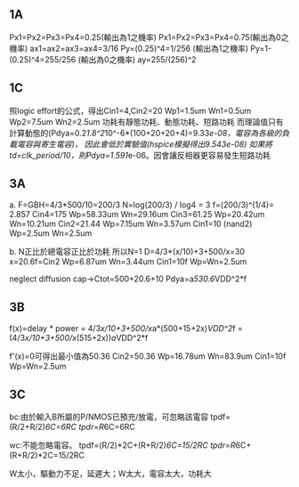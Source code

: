 ## 1A
 
 Px1=Px2=Px3=Px4=0.25(輸出為1之機率)
 Px1=Px2=Px3=Px4=0.75(輸出為0之機率)
 ax1=ax2=ax3=ax4=3/16
 Py=(0.25)^4=1/256 (輸出為1之機率)
 Py=1-(0.25)^4=255/256 (輸出為0之機率)
 ay=255/(256)^2

## 1C
 
 照logic effort的公式，得出Cin1=4,Cin2=20
 Wp1=1.5um
 Wn1=0.5um
 Wp2=7.5um
 Wn2=2.5um
 功耗有靜態功耗、動態功耗、短路功耗
 而理論值只有計算動態的(Pdya=0.2*1.8^2*10^-6*(100+20+20+4)=9.33*e-08，電容為各級的負載電容與寄生電容)，
 因此會低於實驗值(hspice模擬得出9.543e-08)
 如果將td=clk_period/10，則Pdya=1.591*e-06。因會讓反相器更容易發生短路功耗

## 3A
 a.
 F=GBH=4/3*500/10=200/3
 N=log(200/3) / log4 = 3
 f=(200/3)^(1/4)= 2.857
 Cin4=175
 Wp=58.33um
 Wn=29.16um
 Cin3=61.25
 Wp=20.42um
 Wn=10.21um
 Cin2=21.44
 Wp=7.15um
 Wn=3.57um
 Cin1=10 (nand2)
 Wp=2.5um
 Wn=2.5um

 b.
 N正比於總電容正比於功耗
 所以N=1
 D=4/3*(x/10)+3+500/x=30
 x=20.6f=Cin2
 Wp=6.87um
 Wn=3.44um
 Cin1=10f
 Wp=Wn=2.5um

 neglect diffusion cap->Ctot=500+20.6+10
 Pdya=a*530.6*VDD^2*f

## 3B

 f(x)=delay * power = 4/3*x/10+3+500/x*a*(500+15+2x)*VDD^2*f
=(4/3*x/10+3+500/x*(515+2x))*a*VDD^2*f

 f'(x)=0可得出最小值為50.36
 Cin2=50.36
 Wp=16.78um
 Wn=83.9um
 Cin1=10f
 Wp=Wn=2.5um

## 3C

 bc:由於輸入B所屬的P/NMOS已預充/放電，可忽略該電容
 tpdf=(R/2+R/2)*6C=6RC
 tpdr=R*6C=6RC

 wc:不能忽略電容。
 tpdf=(R/2)*2C+(R+R/2)*6C=15/2RC
 tpdr=R*6C+(R+R/2)*2C=15/2RC

 W太小，驅動力不足，延遲大；W太大，電容太大，功耗大


